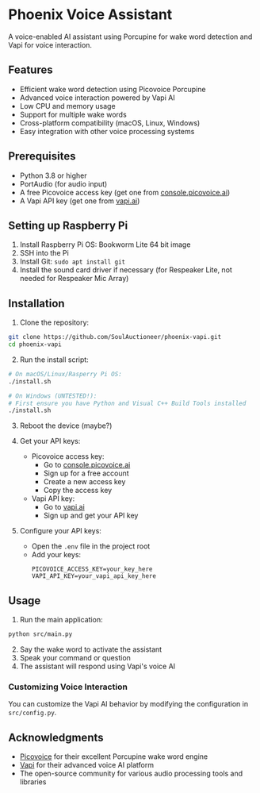 # Phoenix Voice Assistant

A voice-enabled AI assistant using Porcupine for wake word detection and Vapi for voice interaction.

## Features

- Efficient wake word detection using Picovoice Porcupine
- Advanced voice interaction powered by Vapi AI
- Low CPU and memory usage
- Support for multiple wake words
- Cross-platform compatibility (macOS, Linux, Windows)
- Easy integration with other voice processing systems

## Prerequisites

- Python 3.8 or higher
- PortAudio (for audio input)
- A free Picovoice access key (get one from [console.picovoice.ai](https://console.picovoice.ai))
- A Vapi API key (get one from [vapi.ai](https://vapi.ai))

## Setting up Raspberry Pi

1. Install Raspberry Pi OS: Bookworm Lite 64 bit image
2. SSH into the Pi
3. Install Git: `sudo apt install git`
4. Install the sound card driver if necessary (for Respeaker Lite, not needed for Respeaker Mic Array)

## Installation

1. Clone the repository:
```bash
git clone https://github.com/SoulAuctioneer/phoenix-vapi.git
cd phoenix-vapi
```

2. Run the install script:
```bash
# On macOS/Linux/Rasperry Pi OS:
./install.sh

# On Windows (UNTESTED!):
# First ensure you have Python and Visual C++ Build Tools installed
./install.sh
```

3. Reboot the device (maybe?)

4. Get your API keys:
   - Picovoice access key:
     - Go to [console.picovoice.ai](https://console.picovoice.ai)
     - Sign up for a free account
     - Create a new access key
     - Copy the access key
   - Vapi API key:
     - Go to [vapi.ai](https://vapi.ai)
     - Sign up and get your API key

5. Configure your API keys:
   - Open the `.env` file in the project root
   - Add your keys:
     ```
     PICOVOICE_ACCESS_KEY=your_key_here
     VAPI_API_KEY=your_vapi_api_key_here
     ```

## Usage

1. Run the main application:
```bash
python src/main.py
```

2. Say the wake word to activate the assistant
3. Speak your command or question
4. The assistant will respond using Vapi's voice AI

### Customizing Voice Interaction

You can customize the Vapi AI behavior by modifying the configuration in `src/config.py`.

## Acknowledgments

- [Picovoice](https://picovoice.ai) for their excellent Porcupine wake word engine
- [Vapi](https://vapi.ai) for their advanced voice AI platform
- The open-source community for various audio processing tools and libraries